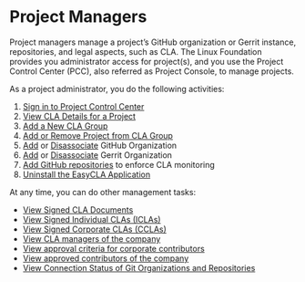 # Project Managers

Project managers manage a project’s GitHub organization or Gerrit instance, repositories, and legal aspects, such as CLA. The Linux Foundation provides you administrator access for project\(s\), and you use the Project Control Center \(PCC\), also referred as Project Console, to manage projects.

As a project administrator, you do the following activities:

1. [Sign in to Project Control Center](sign-in-to-project-control-center.md)
2. [View CLA Details for a Project](view-and-manage-cla-group-details.md)
3. [Add a New CLA Group](create-new-cla-group.md)
4. [Add or Remove Project from CLA Group](add-or-remove-a-project-from-cla-group.md)
5. [Add](add-and-manage-git-organizations-and-repositories/#add-github-organization) or [Disassociate](add-and-manage-git-organizations-and-repositories/#disassociate-github-organization) GitHub Organization
6. [Add](add-and-manage-git-organizations-and-repositories/#add-gerrit-organization) or [Disassociate](add-and-manage-git-organizations-and-repositories/#disassociate-gerrit-organization) Gerrit Organization 
7. [Add GitHub repositories](add-and-manage-git-organizations-and-repositories/add-or-remove-git-repositories-for-cla-monitoring.md) to enforce CLA monitoring
8. [Uninstall the EasyCLA Application](uninstall-the-easycla-application.md)

At any time, you can do other management tasks:

* [View Signed CLA Documents]()
* [View Signed Individual CLAs \(ICLAs\)]()
* [View Signed Corporate CLAs \(CCLAs\)]()
* [View CLA managers of the company]()
* [View approval criteria for corporate contributors]()
* [View approved contributors of the company]()
* [View Connection Status of Git Organizations and Repositories](add-and-manage-git-organizations-and-repositories/view-connection-status-of-git-organizations-and-repositories.md)




